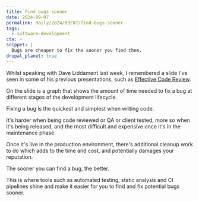 ```yaml
---
title: Find bugs sooner
date: 2024-09-07
permalink: daily/2024/09/07/find-bugs-sooner
tags:
  - software-development
cta: ~
snippet: |
  Bugs are cheaper to fix the sooner you find them.
drupal_planet: true
---
```


Whilst speaking with Dave Liddament last week, I remembered a slide I've seen in some of his previous presentations, such as [Effective Code Review][0].

On the slide is a graph that shows the amount of time needed to fix a bug at different stages of the development lifecycle.

Fixing a bug is the quickest and simplest when writing code.

It's harder when being code reviewed or QA or client tested, more so when it's being released, and the most difficult and expensive once it's in the maintenance phase.

Once it's live in the production environment, there's additional cleanup work to do which adds to the time and cost, and potentially damages your reputation.

The sooner you can find a bug, the better.

This is where tools such as automated testing, static analysis and CI pipelines shine and make it easier for you to find and fix potential bugs sooner.

[0]: https://www.daveliddament.co.uk/talks/effective-code-review
